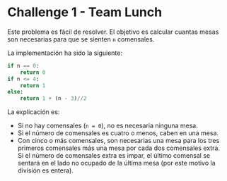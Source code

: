 # Challenge 1 - Team Lunch

Este problema es fácil de resolver. El objetivo es calcular cuantas mesas
son necesarias para que se sienten `n` comensales.

La implementación ha sido la siguiente:

```python
if n == 0:
    return 0
if n <= 4:
    return 1
else:
    return 1 + (n - 3)//2
```

La explicación es:
- Si no hay comensales (`n = 0`), no es necesaria ninguna mesa.
- Si el número de comensales es cuatro o menos, caben en una mesa.
- Con cinco o más comensales, son necesarias una mesa para los tres primeros
  comensales más una mesa por cada dos comensales extra.  
  Si el número de comensales extra es impar, el último comensal se sentará en
  el lado no ocupado de la última mesa (por este motivo la división es entera).